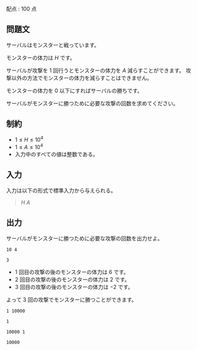 配点 : $100$ 点

## 問題文

サーバルはモンスターと戦っています。

モンスターの体力は $H$ です。

サーバルが攻撃を $1$ 回行うとモンスターの体力を $A$ 減らすことができます。
攻撃以外の方法でモンスターの体力を減らすことはできません。

モンスターの体力を $0$ 以下にすればサーバルの勝ちです。

サーバルがモンスターに勝つために必要な攻撃の回数を求めてください。

## 制約

- $1 \leq H \leq 10^4$
- $1 \leq A \leq 10^4$
- 入力中のすべての値は整数である。

## 入力

入力は以下の形式で標準入力から与えられる。

> $H$ $A$

## 出力

サーバルがモンスターに勝つために必要な攻撃の回数を出力せよ。

```input1
10 4
```

```output1
3
```

- $1$ 回目の攻撃の後のモンスターの体力は $6$ です。
- $2$ 回目の攻撃の後のモンスターの体力は $2$ です。
- $3$ 回目の攻撃の後のモンスターの体力は $-2$ です。

よって $3$ 回の攻撃でモンスターに勝つことができます。

```input2
1 10000
```

```output2
1
```

```input3
10000 1
```

```output3
10000
```